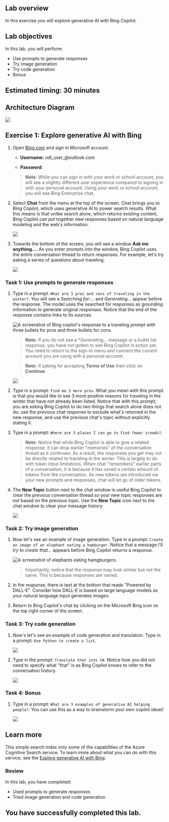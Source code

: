 ## Lab overview

In this exercise you will explore generative AI with Bing Copilot. 

## Lab objectives
In this lab, you will perform:
- Use prompts to generate responses
- Try image generation
- Try code generation
- Bonus 

## Estimated timing: 30 minutes

## Architecture Diagram

  ![](media/module05new.png)

## Exercise 1: Explore generative AI with Bing

1. Open [Bing.com](https://www.bing.com?azure-portal=true) and sign in Microsoft account.

   - **Username:** odl_user_<inject key="DeploymentID" enableCopy="false" />@outlook.com

   - **Password**: <inject key="AzureAdUserPassword"></inject>

   >**Note**: While you can sign in with your work or school account, you will see a slightly different user experience compared to signing in with your personal account. Using your work or school account, you will see Bing Enterprise chat. 

1. Select **Chat** from the menu at the top of the screen. Chat brings you to Bing Copilot, which uses generative AI to power search results. What this means is that unlike search alone, which returns existing content, Bing Copilot can put together new responses based on natural language modeling and the web's information.  

      ![](media/07.png)
    
1. Towards the bottom of the screen, you will see a window **Ask me anything...**. As you enter prompts into the window, Bing Copilot uses the entire conversation thread to return responses. For example, let's try asking a series of questions about traveling. 

    ![](media/10.png)

### Task 1: Use prompts to generate responses

1. Type in a prompt: `What are 3 pros and cons of traveling in the winter?`. You will see a *Searching for:...* and *Generating...* appear before the response. The model uses the searched for responses as grounding information to generate original responses. Notice that the end of the response contains links to its sources. 

   ![A screenshot of Bing copilot's response to a traveling prompt with three bullets for pros and three bullets for cons.](./media/9.png) 

   > **Note**: If you do not see a **Generating...* message or a bullet list response, you have not gotten to see Bing Copilot in action yet. You need to return to the sign-in menu and connect the current account you are using with a personal account. 

   > **Note**: If asking for accepting **Terms of Use** then click on **Continue**.

   ![](media/06.png)

1. Type in a prompt: `Find me 3 more pros`. What you mean with this prompt is that you would like to see 3 more positive reasons for traveling in the winter that have not already been listed. Notice that with this prompt, you are asking Bing Copilot to do two things that search alone does not do: use the previous chat response to exclude what's returned in the new response, and use the previous chat's topic without explicitly stating it. 

1. Type in a prompt: `Where are 3 places I can go to find fewer crowds?`. 

   >**Note**: Notice that while Bing Copilot is able to give a related response, it can drop earlier "memories" of the conversation thread as it continues. As a result, the responses you get may not be directly related to traveling in the winter. This is largely to do with token input limitations. When chat "remembers" earlier parts of a conversation, it is because it has saved a certain amount of tokens from the conversation. As new tokens are introduced via your new prompts and responses, chat will let go of older tokens. 

1. The **New Topic** button next to the chat window is useful Bing Copilot to clear the previous conversation thread so your new topic responses are not based on the previous topic. Use the **New Topic** icon next to the chat window to clear your message history. 

     ![](media/05.png)

### Task 2: Try image generation

1. Now let's see an example of image generation. Type in a prompt: `Create an image of an elephant eating a hamburger`. Notice that a message *I'll try to create that...* appears before Bing Copilot returns a response. 

   ![A screenshot of elephants eating hamgburgers.](./media/04.png)

   > Importantly, notice that the response may look similar but not the same. This is because responses are varied.  

1. In the response, there is text at the bottom that reads "Powered by DALL-E". Consider how DALL-E is based on large language models as your natural language input generates images. 

1. Return to Bing Copilot's chat by clicking on the Microsoft Bing icon on the top right corner of the screen. 

### Task 3: Try code generation

1. Now's let's see an example of code generation and translation. Type in a prompt: `Use Python to create a list`. 

   ![](media/03.png)

1. Type in the prompt: `Translate that into C#`. Notice how you did not need to specify what "that" is as Bing Copilot knows to refer to the conversation history. 

   ![](media/02.png)

### Task 4: Bonus 

1. Type in a prompt: `What are 3 examples of generative AI helping people?`. You can use this as a way to brainstorm your own copilot ideas!  

   ![](media/01.png)
   
## Learn more

This simple search index only some of the capabilities of the Azure Cognitive Search service. To learn more about what you can do with this service, see the [Explore generative AI with Bing](https://www.microsoft.com/en-us/bing?form=MW00X7&ef_id=_k_EAIaIQobChMI3t6F3NqxggMVSKRmAh2VAAF2EAAYAiAAEgL22vD_BwE_k_&OCID=AIDcmmn005jwr7_SEM__k_EAIaIQobChMI3t6F3NqxggMVSKRmAh2VAAF2EAAYAiAAEgL22vD_BwE_k_&gad_source=1&gclid=EAIaIQobChMI3t6F3NqxggMVSKRmAh2VAAF2EAAYAiAAEgL22vD_BwE).

### Review
In this lab, you have completed:
- Used prompts to generate responses
- Tried image generation and code generation

## You have successfully completed this lab.


